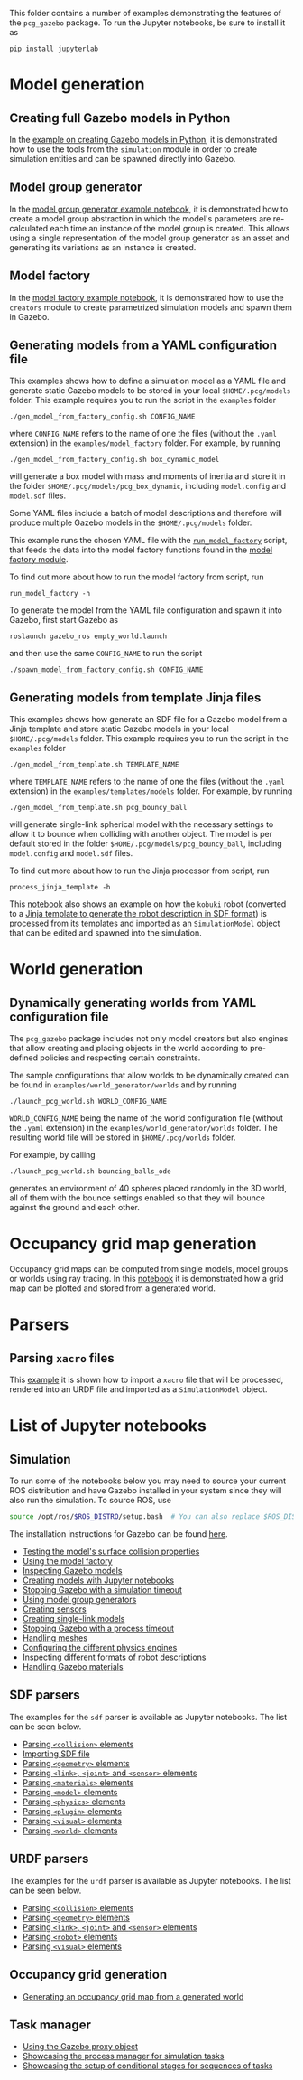 This folder contains a number of examples demonstrating the features
of the `pcg_gazebo` package.
To run the Jupyter notebooks, be sure to install it as

```
pip install jupyterlab
```

# Model generation

## Creating full Gazebo models in Python

In the [example on creating Gazebo models in Python](https://github.com/boschresearch/pcg_gazebo/blob/master/examples/sim_creating_models_with_jupyter_notebooks.ipynb), it is demonstrated how to use the tools from the `simulation` module in order to create simulation entities and can be spawned directly into Gazebo.

## Model group generator

In the [model group generator example notebook](https://github.com/boschresearch/pcg_gazebo/blob/master/examples/sim_model_group_generators.ipynb), it is demonstrated how to create a model group abstraction in which the model's parameters are re-calculated each time an instance of the model group is created. 
This allows using a single representation of the model group generator as an asset and generating its variations as an instance is created.

## Model factory

In the [model factory example notebook](https://github.com/boschresearch/pcg_gazebo/blob/master/examples/sim_model_factory.ipynb), it is demonstrated how to use the `creators` module to create parametrized simulation models and spawn them in Gazebo.

## Generating models from a YAML configuration file

This examples shows how to define a simulation model as a YAML file
and generate static Gazebo models to be stored in your local `$HOME/.pcg/models`
folder.
This example requires you to run the script in the `examples` folder

```
./gen_model_from_factory_config.sh CONFIG_NAME
``` 
 
where `CONFIG_NAME` refers to the name of one the files (without the `.yaml` 
extension) in the `examples/model_factory` folder.
For example, by running

```
./gen_model_from_factory_config.sh box_dynamic_model
```

will generate a box model with mass and moments of inertia and store it in
the folder `$HOME/.pcg/models/pcg_box_dynamic`, including `model.config` and 
`model.sdf` files.

Some YAML files include a batch of model descriptions and therefore will
produce multiple Gazebo models in the `$HOME/.pcg/models` folder.

This example runs the chosen YAML file with the [`run_model_factory`](https://github.com/boschresearch/pcg_gazebo/blob/master/scripts/run_model_factory) script,
that feeds the data into the model factory functions found in the [model factory module](https://github.com/boschresearch/pcg_gazebo/blob/master/pcg_gazebo/generators/creators.py).

To find out more about how to run the model factory from script, run

```
run_model_factory -h
```

To generate the model from the YAML file configuration and spawn it into 
Gazebo, first start Gazebo as

```
roslaunch gazebo_ros empty_world.launch
```

and then use the same `CONFIG_NAME` to run the script

```
./spawn_model_from_factory_config.sh CONFIG_NAME
```

## Generating models from template Jinja files

This examples shows how generate an SDF file for a Gazebo model
from a Jinja template and store static Gazebo models in your local 
`$HOME/.pcg/models` folder.
This example requires you to run the script in the `examples` folder

```
./gen_model_from_template.sh TEMPLATE_NAME
``` 
 
where `TEMPLATE_NAME` refers to the name of one the files (without the `.yaml` 
extension) in the `examples/templates/models` folder.
For example, by running

```
./gen_model_from_template.sh pcg_bouncy_ball
```

will generate single-link spherical model with the necessary settings to allow
it to bounce when colliding with another object.
The model is per default stored in the folder `$HOME/.pcg/models/pcg_bouncy_ball`, including `model.config` and `model.sdf` files.

To find out more about how to run the Jinja processor from script, run

```
process_jinja_template -h
```

This [notebook](https://github.com/boschresearch/pcg_gazebo/blob/master/examples/sim_inspect_robot_description.ipynb) also shows an example on how the `kobuki` robot (converted to a [Jinja template to generate the robot description in SDF format](https://github.com/boschresearch/pcg_gazebo/blob/master/examples/robot_description/kobuki/sdf/kobuki.sdf.jinja)) is processed from its templates and imported as an `SimulationModel` object that can be edited and spawned into the simulation.

# World generation

## Dynamically generating worlds from YAML configuration file

The `pcg_gazebo` package includes not only model creators but also engines
that allow creating and placing objects in the world according to pre-defined
policies and respecting certain constraints.

The sample configurations that allow worlds to be dynamically created can be found
in `examples/world_generator/worlds` and by running 

```
./launch_pcg_world.sh WORLD_CONFIG_NAME
```

`WORLD_CONFIG_NAME` being the name of the world configuration file (without the `.yaml` extension) in the `examples/world_generator/worlds` folder.
The resulting world file will be stored in `$HOME/.pcg/worlds` folder.

For example, by calling

```
./launch_pcg_world.sh bouncing_balls_ode
```

generates an environment of 40 spheres placed randomly in the 3D world, all 
of them with the bounce settings enabled so that they will bounce against
the ground and each other.

# Occupancy grid map generation

Occupancy grid maps can be computed from single models, model groups or worlds using ray tracing.
In this [notebook](https://github.com/boschresearch/pcg_gazebo/blob/master/examples/gen_grid_map.ipynb) it is demonstrated how a grid map can be plotted and stored from a generated world.

# Parsers

## Parsing `xacro` files

This [example](https://github.com/boschresearch/pcg_gazebo/blob/master/examples/sim_inspect_robot_description.ipynb) it is shown how to import a `xacro` file that will be processed, rendered into an URDF file and imported as a `SimulationModel` object.

# List of Jupyter notebooks

## Simulation

To run some of the notebooks below you may need to source your current ROS distribution and have Gazebo installed in your system since they will also run the simulation.
To source ROS, use

```bash
source /opt/ros/$ROS_DISTRO/setup.bash  # You can also replace $ROS_DISTRO by the distro you are using, e.g. melodic
```

The installation instructions for Gazebo can be found [here](http://gazebosim.org/tutorials?tut=install_ubuntu&cat=install).

* [Testing the model's surface collision properties](https://github.com/boschresearch/pcg_gazebo/blob/master/examples/sim_surface_collision_properties.ipynb)
* [Using the model factory](https://github.com/boschresearch/pcg_gazebo/blob/master/examples/sim_model_factory.ipynb)
* [Inspecting Gazebo models](https://github.com/boschresearch/pcg_gazebo/blob/master/examples/sim_inspection_of_gazebo_models.ipynb)
* [Creating models with Jupyter notebooks](https://github.com/boschresearch/pcg_gazebo/blob/master/examples/sim_creating_models_with_jupyter_notebooks.ipynb)
* [Stopping Gazebo with a simulation timeout](https://github.com/boschresearch/pcg_gazebo/blob/master/examples/sim_run_gazebo_with_simulation_timeout.ipynb)
* [Using model group generators](https://github.com/boschresearch/pcg_gazebo/blob/master/examples/sim_model_group_generators.ipynb)
* [Creating sensors](https://github.com/boschresearch/pcg_gazebo/blob/master/examples/sim_sensors.ipynb)
* [Creating single-link models](https://github.com/boschresearch/pcg_gazebo/blob/master/examples/sim_objects.ipynb)
* [Stopping Gazebo with a process timeout](https://github.com/boschresearch/pcg_gazebo/blob/master/examples/sim_run_gazebo_with_process_timeout.ipynb)
* [Handling meshes](https://github.com/boschresearch/pcg_gazebo/blob/master/examples/sim_meshes.ipynb)
* [Configuring the different physics engines](https://github.com/boschresearch/pcg_gazebo/blob/master/examples/sim_physics_engines.ipynb)
* [Inspecting different formats of robot descriptions](https://github.com/boschresearch/pcg_gazebo/blob/master/examples/sim_inspect_robot_description.ipynb)
* [Handling Gazebo materials](https://github.com/boschresearch/pcg_gazebo/blob/master/examples/sim_materials.ipynb)

## SDF parsers

The examples for the `sdf` parser is available as Jupyter notebooks.
The list can be seen below.

* [Parsing `<collision>` elements](https://github.com/boschresearch/pcg_gazebo/blob/master/examples/sdf_parser_collisions.ipynb)
* [Importing SDF file](https://github.com/boschresearch/pcg_gazebo/blob/master/examples/sdf_parser_convert_from_sdf_file.ipynb)
* [Parsing `<geometry>` elements](https://github.com/boschresearch/pcg_gazebo/blob/master/examples/sdf_parser_geometries.ipynb)
* [Parsing `<link>`, `<joint>` and `<sensor>` elements](https://github.com/boschresearch/pcg_gazebo/blob/master/examples/sdf_parser_links_joints_sensors.ipynb)
* [Parsing `<materials>` elements](https://github.com/boschresearch/pcg_gazebo/blob/master/examples/sdf_parser_materials.ipynb)
* [Parsing `<model>` elements](https://github.com/boschresearch/pcg_gazebo/blob/master/examples/sdf_parser_models.ipynb)
* [Parsing `<physics>` elements](https://github.com/boschresearch/pcg_gazebo/blob/master/examples/sdf_parser_physics_engines.ipynb)
* [Parsing `<plugin>` elements](https://github.com/boschresearch/pcg_gazebo/blob/master/examples/sdf_parser_plugins.ipynb)
* [Parsing `<visual>` elements](https://github.com/boschresearch/pcg_gazebo/blob/master/examples/sdf_parser_visuals.ipynb)
* [Parsing `<world>` elements](https://github.com/boschresearch/pcg_gazebo/blob/master/examples/sdf_parser_world.ipynb)

## URDF parsers

The examples for the `urdf` parser is available as Jupyter notebooks.
The list can be seen below.

* [Parsing `<collision>` elements](https://github.com/boschresearch/pcg_gazebo/blob/master/examples/urdf_parser_collision.ipynb)
* [Parsing `<geometry>` elements](https://github.com/boschresearch/pcg_gazebo/blob/master/examples/urdf_parser_geometries.ipynb)
* [Parsing `<link>`, `<joint>` and `<sensor>` elements](https://github.com/boschresearch/pcg_gazebo/blob/master/examples/urdf_parser_links_joints_sensors.ipynb)
* [Parsing `<robot>` elements](https://github.com/boschresearch/pcg_gazebo/blob/master/examples/urdf_parser_robots.ipynb)
* [Parsing `<visual>` elements](https://github.com/boschresearch/pcg_gazebo/blob/master/examples/urdf_parser_visual.ipynb)

## Occupancy grid generation

* [Generating an occupancy grid map from a generated world](https://github.com/boschresearch/pcg_gazebo/blob/master/examples/gen_grid_map.ipynb)

## Task manager

* [Using the Gazebo proxy object](https://github.com/boschresearch/pcg_gazebo/blob/master/examples/tm_gazebo_proxy.ipynb)
* [Showcasing the process manager for simulation tasks](https://github.com/boschresearch/pcg_gazebo/blob/master/examples/tm_process_manager.ipynb)
* [Showcasing the setup of conditional stages for sequences of tasks](https://github.com/boschresearch/pcg_gazebo/blob/master/examples/tm_stage_conditions.ipynb)
